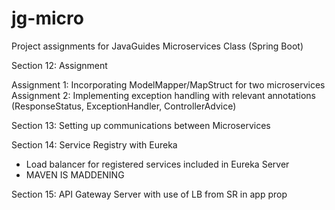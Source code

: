 # jg-micro

Project assignments for JavaGuides Microservices Class (Spring Boot)

Section 12: Assignment 

Assignment 1:  Incorporating ModelMapper/MapStruct for two microservices
Assignment 2:  Implementing exception handling with relevant annotations (ResponseStatus, ExceptionHandler, ControllerAdvice)

Section 13: Setting up communications between Microservices

Section 14: Service Registry with Eureka
- Load balancer for registered services included in Eureka Server
- MAVEN IS MADDENING 

Section 15: API Gateway Server with use of LB from SR in app prop

